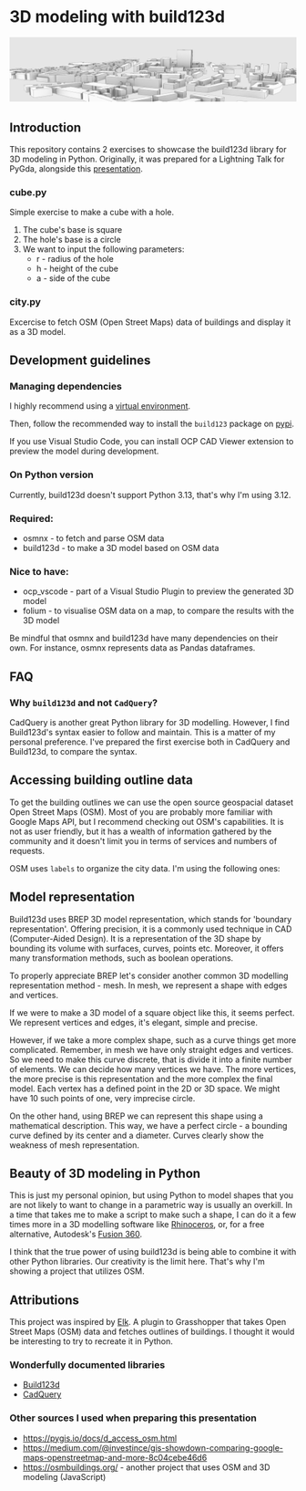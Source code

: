 # 3D modeling with build123d

![city](images/city.jpg)

## Introduction

This repository contains 2 exercises to showcase the build123d library for 3D modeling in Python. Originally, it was prepared for a Lightning Talk for PyGda, alongside this [presentation](https://slides.com/martasienkiewicz/deck-a7dc81/edit).

### cube.py

Simple exercise to make a cube with a hole.

1. The cube's base is square
1. The hole's base is a circle
1. We want to input the following parameters:
   - r - radius of the hole
   - h - height of the cube
   - a - side of the cube

### city.py

Excercise to fetch OSM (Open Street Maps) data of buildings and display it as a 3D model.

## Development guidelines

### Managing dependencies

I highly recommend using a [virtual environment](https://docs.python.org/3/library/venv).

Then, follow the recommended way to install the `build123` package on [pypi](https://pypi.org/project/build123d/).

If you use Visual Studio Code, you can install OCP CAD Viewer extension to preview the model during development.

### On Python version

Currently, build123d doesn't support Python 3.13, that's why I'm using 3.12.

### Required:

- osmnx - to fetch and parse OSM data
- build123d - to make a 3D model based on OSM data

### Nice to have:

- ocp_vscode - part of a Visual Studio Plugin to preview the generated 3D model
- folium - to visualise OSM data on a map, to compare the results with the 3D model

Be mindful that osmnx and build123d have many dependencies on their own. For instance, osmnx represents data as Pandas dataframes.

## FAQ

### Why `build123d` and not `CadQuery`?

CadQuery is another great Python library for 3D modelling. However, I find Build123d's syntax easier to follow and maintain. This is a matter of my personal preference. I've prepared the first exercise both in CadQuery and Build123d, to compare the syntax.

## Accessing building outline data

To get the building outlines we can use the open source geospacial dataset Open Street Maps (OSM). Most of you are probably more familiar with Google Maps API, but I recommend checking out OSM's capabilities. It is not as user friendly, but it has a wealth of information gathered by the community and it doesn't limit you in terms of services and numbers of requests. 

OSM uses `labels` to organize the city data. I'm using the following ones:

## Model representation

Build123d uses BREP 3D model representation, which stands for 'boundary representation'. Offering precision, it is a commonly used technique in CAD (Computer-Aided Design).
It is a representation of the 3D shape by bounding its volume with surfaces, curves, points etc. Moreover, it offers many transformation methods, such as boolean operations.

To properly appreciate BREP let's consider another common 3D modelling representation method - mesh. In mesh, we represent a shape with edges and vertices.

If we were to make a 3D model of a square object like this, it seems perfect. We represent vertices and edges, it's elegant, simple and precise.

However, if we take a more complex shape, such as a curve things get more complicated. Remember, in mesh we have only straight edges and vertices. So we need to make this curve discrete, that is divide it into a finite number of elements.
We can decide how many vertices we have. The more vertices, the more precise is this representation and the more complex the final model. Each vertex has a defined point in the 2D or 3D space. We might have 10 such points of one, very imprecise circle.

On the other hand, using BREP we can represent this shape using a mathematical description. This way, we have a perfect circle - a bounding curve defined by its center and a diameter.
Curves clearly show the weakness of mesh representation.

## Beauty of 3D modeling in Python

This is just my personal opinion, but using Python to model shapes that you are not likely to want to change in a parametric way is usually an overkill. In a time that takes me to make a script to make such a shape, I can do it a few times more in a 3D modelling software like [Rhinoceros](https://www.rhino3d.com/), or, for a free alternative, Autodesk's [Fusion 360](https://www.autodesk.com/products/fusion-360/personal?msockid=1f1a99e05a7e6e1206748d9f5b7e6f34).

I think that the true power of using build123d is being able to combine it with other Python libraries. Our creativity is the limit here. That's why I'm showing a project that utilizes OSM.

## Attributions

This project was inspired by [Elk](https://www.food4rhino.com/en/app/elk). A plugin to Grasshopper that takes Open Street Maps (OSM) data and fetches outlines of buildings. I thought it would be interesting to try to recreate it in Python.

### Wonderfully documented libraries

- [Build123d](https://build123d.readthedocs.io/en/latest/index.html)
- [CadQuery](https://cadquery.readthedocs.io/en/latest/intro.html)

### Other sources I used when preparing this presentation

- https://pygis.io/docs/d_access_osm.html
- https://medium.com/@investince/gis-showdown-comparing-google-maps-openstreetmap-and-more-8c04cebe46d6
- https://osmbuildings.org/ - another project that uses OSM and 3D modeling (JavaScript)
